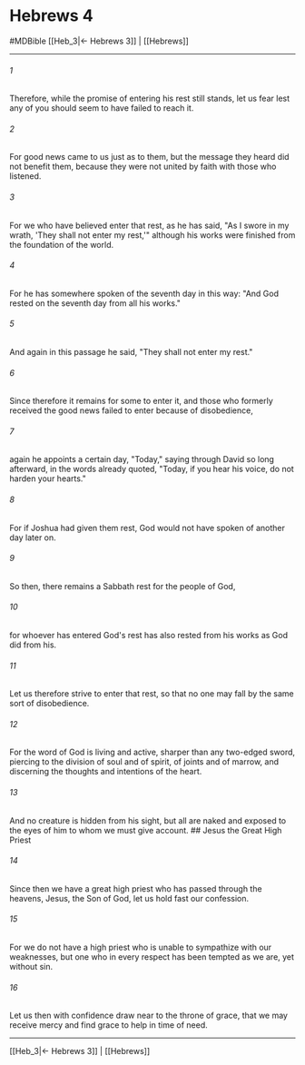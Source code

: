 # Hebrews 4
#MDBible
[[Heb_3|← Hebrews 3]] | [[Hebrews]]

***

###### 1 

Therefore, while the promise of entering his rest still stands, let us fear lest any of you should seem to have failed to reach it. 

###### 2 

For good news came to us just as to them, but the message they heard did not benefit them, because they were not united by faith with those who listened. 

###### 3 

For we who have believed enter that rest, as he has said, "As I swore in my wrath, 'They shall not enter my rest,'" although his works were finished from the foundation of the world. 

###### 4 

For he has somewhere spoken of the seventh day in this way: "And God rested on the seventh day from all his works." 

###### 5 

And again in this passage he said, "They shall not enter my rest." 

###### 6 

Since therefore it remains for some to enter it, and those who formerly received the good news failed to enter because of disobedience, 

###### 7 

again he appoints a certain day, "Today," saying through David so long afterward, in the words already quoted, "Today, if you hear his voice, do not harden your hearts." 

###### 8 

For if Joshua had given them rest, God would not have spoken of another day later on. 

###### 9 

So then, there remains a Sabbath rest for the people of God, 

###### 10 

for whoever has entered God's rest has also rested from his works as God did from his. 

###### 11 

Let us therefore strive to enter that rest, so that no one may fall by the same sort of disobedience. 

###### 12 

For the word of God is living and active, sharper than any two-edged sword, piercing to the division of soul and of spirit, of joints and of marrow, and discerning the thoughts and intentions of the heart. 

###### 13 

And no creature is hidden from his sight, but all are naked and exposed to the eyes of him to whom we must give account. ## Jesus the Great High Priest 

###### 14 

Since then we have a great high priest who has passed through the heavens, Jesus, the Son of God, let us hold fast our confession. 

###### 15 

For we do not have a high priest who is unable to sympathize with our weaknesses, but one who in every respect has been tempted as we are, yet without sin. 

###### 16 

Let us then with confidence draw near to the throne of grace, that we may receive mercy and find grace to help in time of need. 

***

[[Heb_3|← Hebrews 3]] | [[Hebrews]]
